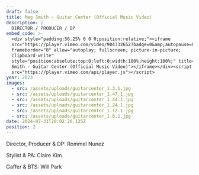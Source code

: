 ```yaml
---
draft: false
title: Meg Smith - Guitar Center (Official Music Video)
description: |
  DIRECTOR / PRODUCER / DP
embed_code: >-
  <div style="padding:56.25% 0 0 0;position:relative;"><iframe
  src="https://player.vimeo.com/video/904332652?badge=0&amp;autopause=0&amp;player_id=0&amp;app_id=58479"
  frameborder="0" allow="autoplay; fullscreen; picture-in-picture;
  clipboard-write"
  style="position:absolute;top:0;left:0;width:100%;height:100%;" title="Meg
  Smith - Guitar Center (Official Music Video)"></iframe></div><script
  src="https://player.vimeo.com/api/player.js"></script>
year: 2023
images:
  - src: /assets/uploads/guitarcenter_1.3.1.jpg
  - src: /assets/uploads/guitarcenter_1.47.1.jpg
  - src: /assets/uploads/guitarcenter_1.44.1.jpg
  - src: /assets/uploads/guitarcenter_1.24.1.jpg
  - src: /assets/uploads/guitarcenter_1.12.1.jpg
  - src: /assets/uploads/guitarcenter_1.6.1.jpg
date: 2024-07-31T20:02:20.125Z
position: 2
---
```


Director, Producer & DP: Rommel Nunez

Stylist & PA: Claire Kim

Gaffer & BTS: Will Park
